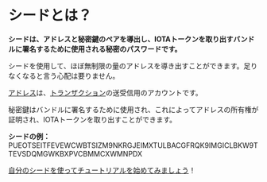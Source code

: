 # シードとは？
<!-- # What is a seed? -->

**シードは、アドレスと秘密鍵のペアを導出し、IOTAトークンを取り出すバンドルに署名するために使用される秘密のパスワードです。**
<!-- **A seed is a secret password that's used to derive address/private key pairs and to sign bundles whose transactions withdraw IOTA tokens.** -->

シードを使用して、ほぼ無制限の量のアドレスを導き出すことができます。足りなくなると言う心配は要りません。
<!-- A seed can be used to derive an almost unlimited amount of addresses: Enough that you don't need to worry about ever running out! -->

[アドレス](root://iota-basics/0.1/concepts/addresses-and-signatures.md)は、[トランザクション](../introduction/what-is-a-transaction.md)の送受信用のアカウントです。
<!-- [Addresses](root://iota-basics/0.1/concepts/addresses-and-signatures.md) are the accounts from which [transactions](../introduction/what-is-a-transaction.md) are sent and received. -->

秘密鍵はバンドルに署名するために使用され、これによってアドレスの所有権が証明され、IOTAトークンを取り出すことができます。
<!-- Private keys are used to sign bundles, which proves ownership of an address and allows IOTA tokens to be withdrawn from it. -->

**シードの例：** PUEOTSEITFEVEWCWBTSIZM9NKRGJEIMXTULBACGFRQK9IMGICLBKW9TTEVSDQMGWKBXPVCBMMCXWMNPDX
<!-- **Example seed:** PUEOTSEITFEVEWCWBTSIZM9NKRGJEIMXTULBACGFRQK9IMGICLBKW9TTEVSDQMGWKBXPVCBMMCXWMNPDX -->

[自分のシードを使ってチュートリアルを始めてみましょう](../tutorials/get-started.md)！
<!-- [Get started with your own seed](../tutorials/get-started.md)! -->
